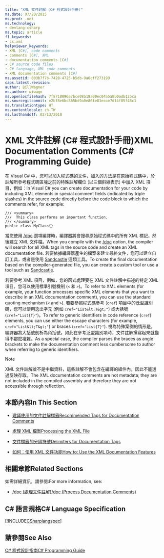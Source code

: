 ```yaml
---
title: "XML 文件註解 (C# 程式設計手冊)"
ms.date: 07/20/2015
ms.prod: .net
ms.technology:
- devlang-csharp
ms.topic: article
f1_keywords:
- cs.xml
helpviewer_keywords:
- XML [C#], code comments
- comments [C#], XML
- documentation comments [C#]
- C# source code files
- C# language, XML code comments
- XML documentation comments [C#]
ms.assetid: 803b7f7b-7428-4725-b5db-9a6cff273199
caps.latest.revision: 
author: BillWagner
ms.author: wiwagn
ms.openlocfilehash: 7f8718096a7bce08b18a00ec04a5a8b0adb12bca
ms.sourcegitcommit: e2bf8e6bc365bd9a0e86fe81eeae7d14f85f48c1
ms.translationtype: HT
ms.contentlocale: zh-TW
ms.lasthandoff: 02/13/2018
---
```

# <a name="xml-documentation-comments-c-programming-guide"></a><span data-ttu-id="2b2db-102">XML 文件註解 (C# 程式設計手冊)</span><span class="sxs-lookup"><span data-stu-id="2b2db-102">XML Documentation Comments (C# Programming Guide)</span></span>
<span data-ttu-id="2b2db-103">在 Visual C# 中，您可以加入程式碼的文件，加入的方法是在原始程式碼中，於註解所參考程式碼區塊之前的特殊註解欄位 (以三個斜線表示) 中加入 XML 項目，例如：</span><span class="sxs-lookup"><span data-stu-id="2b2db-103">In Visual C# you can create documentation for your code by including XML elements in special comment fields (indicated by triple slashes) in the source code directly before the code block to which the comments refer, for example:</span></span>  
  
```  
/// <summary>  
///  This class performs an important function.  
/// </summary>  
public class MyClass{}  
```  
  
 <span data-ttu-id="2b2db-104">當您使用 [/doc](../../../csharp/language-reference/compiler-options/doc-compiler-option.md) 選項編譯時，編譯器將會搜尋原始程式碼中的所有 XML 標記，然後建立 XML 文件檔。</span><span class="sxs-lookup"><span data-stu-id="2b2db-104">When you compile with the [/doc](../../../csharp/language-reference/compiler-options/doc-compiler-option.md) option, the compiler will search for all XML tags in the source code and create an XML documentation file.</span></span> <span data-ttu-id="2b2db-105">若要依據編譯器產生的檔案來建立最終文件，您可以建立自訂工具，或者是使用 [Sandcastle](https://github.com/EWSoftware/SHFB) 這類工具。</span><span class="sxs-lookup"><span data-stu-id="2b2db-105">To create the final documentation based on the compiler-generated file, you can create a custom tool or use a tool such as [Sandcastle](https://github.com/EWSoftware/SHFB).</span></span>  
  
 <span data-ttu-id="2b2db-106">若要參考 XML 項目，例如，您的函式處理要在 XML 文件註解中描述的特定 XML 項目，您可以使用標準引號機制 (`<` 和 `>`)。</span><span class="sxs-lookup"><span data-stu-id="2b2db-106">To refer to XML elements (for example, your function processes specific XML elements that you want to describe in an XML documentation comment), you can use the standard quoting mechanism (`<` and `>`).</span></span>  <span data-ttu-id="2b2db-107">若要參照程式碼參考 (`cref`) 項目中的泛型識別碼，您可以使用逸出字元 (例如 `cref="List&lt;T&gt;"`) 或大括號 (`cref="List{T}"`)。</span><span class="sxs-lookup"><span data-stu-id="2b2db-107">To refer to generic identifiers in code reference (`cref`) elements, you can use either the escape characters (for example, `cref="List&lt;T&gt;"`) or braces (`cref="List{T}"`).</span></span>  <span data-ttu-id="2b2db-108">視為特殊案例的情形是，編譯器將大括號剖析為角括號，如此在參考泛型識別項時，文件註解撰寫起來就變得不那麼複雜。</span><span class="sxs-lookup"><span data-stu-id="2b2db-108">As a special case, the compiler parses the braces as angle brackets to make the documentation comment less cumbersome to author when referring to generic identifiers.</span></span>  
  
> [!NOTE]
>  <span data-ttu-id="2b2db-109">XML 文件註解並不是中繼資料，這些註解不會包含在編譯的組件內，因此不能透過反映存取。</span><span class="sxs-lookup"><span data-stu-id="2b2db-109">The XML documentation comments are not metadata; they are not included in the compiled assembly and therefore they are not accessible through reflection.</span></span>  
  
## <a name="in-this-section"></a><span data-ttu-id="2b2db-110">本節內容</span><span class="sxs-lookup"><span data-stu-id="2b2db-110">In This Section</span></span>  
  
-   [<span data-ttu-id="2b2db-111">建議使用的文件註解標籤</span><span class="sxs-lookup"><span data-stu-id="2b2db-111">Recommended Tags for Documentation Comments</span></span>](../../../csharp/programming-guide/xmldoc/recommended-tags-for-documentation-comments.md)  
  
-   [<span data-ttu-id="2b2db-112">處理 XML 檔案</span><span class="sxs-lookup"><span data-stu-id="2b2db-112">Processing the XML File</span></span>](../../../csharp/programming-guide/xmldoc/processing-the-xml-file.md)  
  
-   [<span data-ttu-id="2b2db-113">文件標籤的分隔符號</span><span class="sxs-lookup"><span data-stu-id="2b2db-113">Delimiters for Documentation Tags</span></span>](../../../csharp/programming-guide/xmldoc/delimiters-for-documentation-tags.md)  
  
-   [<span data-ttu-id="2b2db-114">如何：使用 XML 文件功能</span><span class="sxs-lookup"><span data-stu-id="2b2db-114">How to: Use the XML Documentation Features</span></span>](../../../csharp/programming-guide/xmldoc/how-to-use-the-xml-documentation-features.md)  
  
## <a name="related-sections"></a><span data-ttu-id="2b2db-115">相關章節</span><span class="sxs-lookup"><span data-stu-id="2b2db-115">Related Sections</span></span>  
 <span data-ttu-id="2b2db-116">如需詳細資訊，請參閱:</span><span class="sxs-lookup"><span data-stu-id="2b2db-116">For more information, see:</span></span>  
  
-   [<span data-ttu-id="2b2db-117">/doc (處理文件註解)</span><span class="sxs-lookup"><span data-stu-id="2b2db-117">/doc (Process Documentation Comments)</span></span>](../../../csharp/language-reference/compiler-options/doc-compiler-option.md)  
  
## <a name="c-language-specification"></a><span data-ttu-id="2b2db-118">C# 語言規格</span><span class="sxs-lookup"><span data-stu-id="2b2db-118">C# Language Specification</span></span>  
 [!INCLUDE[CSharplangspec](~/includes/csharplangspec-md.md)]  
  
## <a name="see-also"></a><span data-ttu-id="2b2db-119">請參閱</span><span class="sxs-lookup"><span data-stu-id="2b2db-119">See Also</span></span>  
 [<span data-ttu-id="2b2db-120">C# 程式設計指南</span><span class="sxs-lookup"><span data-stu-id="2b2db-120">C# Programming Guide</span></span>](../../../csharp/programming-guide/index.md)
